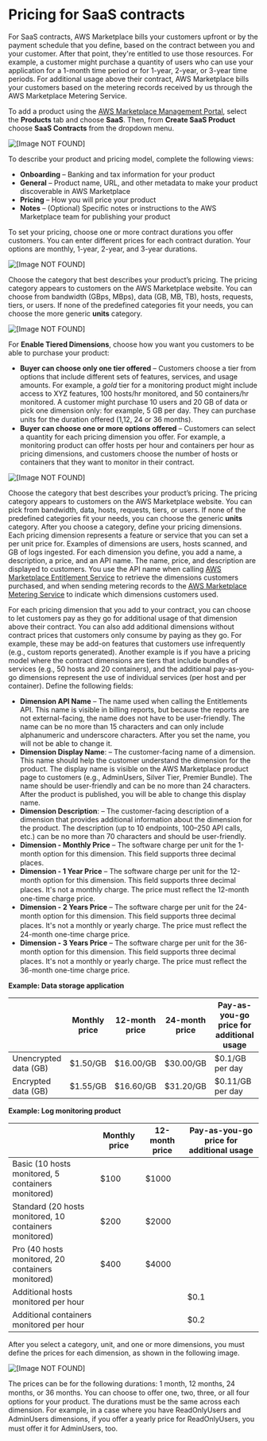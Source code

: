 # Pricing for SaaS contracts<a name="saas-contracts"></a>

 For SaaS contracts, AWS Marketplace bills your customers upfront or by the payment schedule that you define, based on the contract between you and your customer\. After that point, they're entitled to use those resources\. For example, a customer might purchase a quantity of users who can use your application for a 1\-month time period or for 1\-year, 2\-year, or 3\-year time periods\. For additional usage above their contract, AWS Marketplace bills your customers based on the metering records received by us through the AWS Marketplace Metering Service\. 

 To add a product using the [AWS Marketplace Management Portal](https://aws.amazon.com/marketplace/management/tour/), select the **Products** tab and choose **SaaS**\. Then, from **Create SaaS Product** choose **SaaS Contracts** from the dropdown menu\. 

![\[Image NOT FOUND\]](http://docs.aws.amazon.com/marketplace/latest/userguide/images/saas-pricing-contracts-screenshot.png)

 To describe your product and pricing model, complete the following views:
+  **Onboarding** – Banking and tax information for your product
+  **General** – Product name, URL, and other metadata to make your product discoverable in AWS Marketplace 
+  **Pricing** – How you will price your product
+  **Notes** – \(Optional\) Specific notes or instructions to the AWS Marketplace team for publishing your product

 To set your pricing, choose one or more contract durations you offer customers\. You can enter different prices for each contract duration\. Your options are monthly, 1\-year, 2\-year, and 3\-year durations\. 

![\[Image NOT FOUND\]](http://docs.aws.amazon.com/marketplace/latest/userguide/images/saas-pricing-contract-duration-example.png)

 Choose the category that best describes your product’s pricing\. The pricing category appears to customers on the AWS Marketplace website\. You can choose from bandwidth \(GBps, MBps\), data \(GB, MB, TB\), hosts, requests, tiers, or users\. If none of the predefined categories fit your needs, you can choose the more generic **units** category\. 

![\[Image NOT FOUND\]](http://docs.aws.amazon.com/marketplace/latest/userguide/images/saas-pricing-tiered-pricing-example.png)

For **Enable Tiered Dimensions**, choose how you want you customers to be able to purchase your product: 
+  **Buyer can choose only one tier offered** – Customers choose a tier from options that include different sets of features, services, and usage amounts\. For example, a *gold* tier for a monitoring product might include access to XYZ features, 100 hosts/hr monitored, and 50 containers/hr monitored\. A customer might purchase 10 users and 20 GB of data or pick one dimension only: for example, 5 GB per day\. They can purchase units for the duration oﬀered \(1,12, 24 or 36 months\)\. 
+  **Buyer can choose one or more options offered** – Customers can select a quantity for each pricing dimension you offer\. For example, a monitoring product can offer hosts per hour and containers per hour as pricing dimensions, and customers choose the number of hosts or containers that they want to monitor in their contract\. 

![\[Image NOT FOUND\]](http://docs.aws.amazon.com/marketplace/latest/userguide/images/saas-pricing-dimension-example.png)

 Choose the category that best describes your product’s pricing\. The pricing category appears to customers on the AWS Marketplace website\. You can pick from bandwidth, data, hosts, requests, tiers, or users\. If none of the predefined categories fit your needs, you can choose the generic **units** category\. After you choose a category, define your pricing dimensions\. Each pricing dimension represents a feature or service that you can set a per unit price for\. Examples of dimensions are users, hosts scanned, and GB of logs ingested\. For each dimension you define, you add a name, a description, a price, and an API name\. The name, price, and description are displayed to customers\. You use the API name when calling [AWS Marketplace Entitlement Service](https://docs.aws.amazon.com/marketplaceentitlement/latest/APIReference/Welcome.html) to retrieve the dimensions customers purchased, and when sending metering records to the [AWS Marketplace Metering Service](https://docs.aws.amazon.com/marketplacemetering/latest/APIReference/Welcome.html) to indicate which dimensions customers used\.

 For each pricing dimension that you add to your contract, you can choose to let customers pay as they go for additional usage of that dimension above their contract\. You can also add additional dimensions without contract prices that customers only consume by paying as they go\. For example, these may be add\-on features that customers use infrequently \(e\.g\., custom reports generated\)\. Another example is if you have a pricing model where the contract dimensions are tiers that include bundles of services \(e\.g\., 50 hosts and 20 containers\), and the additional pay\-as\-you\-go dimensions represent the use of individual services \(per host and per container\)\. Define the following fields:
+  **Dimension API Name** – The name used when calling the Entitlements API\. This name is visible in billing reports, but because the reports are not external\-facing, the name does not have to be user\-friendly\. The name can be no more than 15 characters and can only include alphanumeric and underscore characters\. After you set the name, you will not be able to change it\. 
+  **Dimension Display Name**: – The customer\-facing name of a dimension\. This name should help the customer understand the dimension for the product\. The display name is visible on the AWS Marketplace product page to customers \(e\.g\., AdminUsers, Silver Tier, Premier Bundle\)\. The name should be user\-friendly and can be no more than 24 characters\. After the product is published, you will be able to change this display name\. 
+  **Dimension Description**: – The customer\-facing description of a dimension that provides additional information about the dimension for the product\. The description \(up to 10 endpoints, 100–250 API calls, etc\.\) can be no more than 70 characters and should be user\-friendly\. 
+  **Dimension \- Monthly Price** – The software charge per unit for the 1\-month option for this dimension\. This ﬁeld supports three decimal places\. 
+  **Dimension \- 1 Year Price** – The software charge per unit for the 12\-month option for this dimension\. This ﬁeld supports three decimal places\. It's not a monthly charge\. The price must reﬂect the 12\-month one\-time charge price\. 
+  **Dimension \- 2 Years Price** – The software charge per unit for the 24\-month option for this dimension\. This ﬁeld supports three decimal places\. It's not a monthly or yearly charge\. The price must reﬂect the 24\-month one\-time charge price\. 
+  **Dimension \- 3 Years Price** – The software charge per unit for the 36\-month option for this dimension\. This ﬁeld supports three decimal places\. It's not a monthly or yearly charge\. The price must reﬂect the 36\-month one\-time charge price\. 


**Example: Data storage application**  

|   | Monthly price  | 12\-month price  | 24\-month price  | Pay\-as\-you\-go price for additional usage  | 
| --- | --- | --- | --- | --- | 
|  Unencrypted data \(GB\)  |  $1\.50/GB  |  $16\.00/GB  |  $30\.00/GB  |  $0\.1/GB per day  | 
|  Encrypted data \(GB\)  |  $1\.55/GB  |  $16\.60/GB  |  $31\.20/GB  |  $0\.11/GB per day  | 


**Example: Log monitoring product**  

|   | Monthly price  | 12\-month price  | Pay\-as\-you\-go price for additional usage  | 
| --- | --- | --- | --- | 
|  Basic \(10 hosts monitored, 5 containers monitored\)  |  $100  |  $1000  |   | 
|  Standard \(20 hosts monitored, 10 containers monitored\)  |  $200  |  $2000  |   | 
|  Pro \(40 hosts monitored, 20 containers monitored\)  |  $400  |  $4000  |   | 
|  Additional hosts monitored per hour  |   |   |  $0\.1  | 
|  Additional containers monitored per hour  |   |   |  $0\.2  | 

 After you select a category, unit, and one or more dimensions, you must define the prices for each dimension, as shown in the following image\.

![\[Image NOT FOUND\]](http://docs.aws.amazon.com/marketplace/latest/userguide/images/saas-pricing-contract-options-example.png)

The prices can be for the following durations: 1 month, 12 months, 24 months, or 36 months\. You can choose to oﬀer one, two, three, or all four options for your product\. The durations must be the same across each dimension\. For example, in a case where you have ReadOnlyUsers and AdminUsers dimensions, if you oﬀer a yearly price for ReadOnlyUsers, you must oﬀer it for AdminUsers, too\.